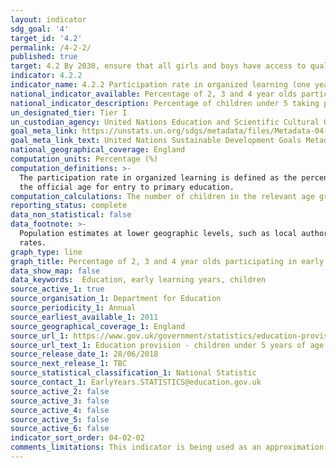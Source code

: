 ```yaml
---
layout: indicator
sdg_goal: '4'
target_id: '4.2'
permalink: /4-2-2/
published: true
target: 4.2 By 2030, ensure that all girls and boys have access to quality early childhood development, care and pre-primary education so that they are ready for primary education
indicator: 4.2.2
indicator_name: 4.2.2 Participation rate in organized learning (one year before the official primary entry age), by sex
national_indicator_available: Percentage of 2, 3 and 4 year olds participating in early years education 
national_indicator_description: Percentage of children under 5 taking part in early years education
un_designated_tier: Tier I
un_custodian_agency: United Nations Education and Scientific Cultural Organisation - Institute of Statistics (UNESCO-UIS)
goal_meta_link: https://unstats.un.org/sdgs/metadata/files/Metadata-04-02-02.pdf 
goal_meta_link_text: United Nations Sustainable Development Goals Metadata (PDF 223 KB)
national_geographical_coverage: England
computation_units: Percentage (%)
computation_definitions: >-
  The participation rate in organized learning is defined as the percentage of children in the given age range who participate in one or more organized learning programme, including programmes which offer a combination of education and care. The age range will vary by country depending on
  the official age for entry to primary education.
computation_calculations: The number of children in the relevant age group who participate in an organized learning programme is expressed as a percentage of the total population in the same age range.
reporting_status: complete
data_non_statistical: false
data_footnote: >-
  Population estimates at lower geographic levels, such as local authority, are subject to a greater degree of error. In some cases, local authority take-up rates can exceed 100%. Therefore, take-up rates at local authority level should be treated with more caution than national take-up
  rates.
graph_type: line
graph_title: Percentage of 2, 3 and 4 year olds participating in early years education
data_show_map: false
data_keywords:  Education, early learning years, children
source_active_1: true
source_organisation_1: Department for Education
source_periodicity_1: Annual
source_earliest_available_1: 2011
source_geographical_coverage_1: England
source_url_1: https://www.gov.uk/government/statistics/education-provision-children-under-5-years-of-age-january-2018
source_url_text_1: Education provision - children under 5 years of age
source_release_date_1: 28/06/2018
source_next_release_1: TBC
source_statistical_classification_1: National Statistic
source_contact_1: EarlyYears.STATISTICS@education.gov.uk
source_active_2: false
source_active_3: false
source_active_4: false
source_active_5: false
source_active_6: false
indicator_sort_order: 04-02-02
comments_limitations: This indicator is being used as an approximation of the UN SDG Indicator. Where possible, we will work to identify or develop UK data to meet the global indicator specification. This indicator has been identified in collaboration with topic experts.
---
```


